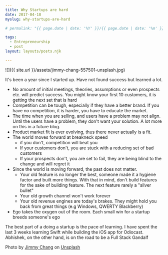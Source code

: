 ```yaml
---
title: Why Startups are hard
date: 2017-04-18
myslug: why-startups-are-hard

# permalink: "{{ page.date | date: '%Y' }}/{{ page.date | date: '%m' }}/{{ page.date | date: '%d' }}/{{ myslug | slug }}/index.html"

tags: 
  - Entrepreneurship
  - post
layout: layouts/posts.njk

---
```

![]({{ site.url }}/assets/jimmy-chang-557501-unsplash.jpg)


It's been a year since I started up. Have not found success but learned a lot.

- No amount of initial meetings, theories, assumptions or even prospects etc. will predict success. You might know your first 10 customers, it is getting the next set that is hard
- Competition can be tough, especially if they have a better brand. If you have no competition, it is harder, you have to educate the market.
- The time when you are selling, and users have a problem may not align. Until the users have a problem, they don't want your solution. A lot more on this in a future blog.
- Product market fit is ever evolving, thus there never actually is a fit.
- The world moves forward at breakneck speed
    - if you don't, competition will beat you
    - If your customers don't, you are stuck with a reducing set of bad customers
    - If your prospects don't, you are set to fail, they are being blind to the change and will regret it
- Since the world is moving forward, the past does not matter.
    - Your old feature is no longer the best, someone made it a hygiene factor and built more things. With that in mind, don't build features for the sake of building feature. The next feature rarely a "silver bullet"
    - Your old growth channel won't work forever
    - Your old revenue engines are today's brakes. They might hold you back from great things (e.g Windows, QWERTY Blackberry)
- Ego takes the oxygen out of the room. Each small win for a startup breeds someone's ego

The best part of a doing a startup is the pace of learning. I have spent the last 3 weeks learning Swift while building the iOS app for Odiocast. Abhishek, on the other hand, is on the road to be a Full Stack Gandalf

Photo by [Jimmy Chang](https://unsplash.com/photos/XVU3GG35DeE?utm_source=unsplash&utm_medium=referral&utm_content=creditCopyText) on [Unsplash](https://unsplash.com/search/photos/lost?utm_source=unsplash&utm_medium=referral&utm_content=creditCopyText)
